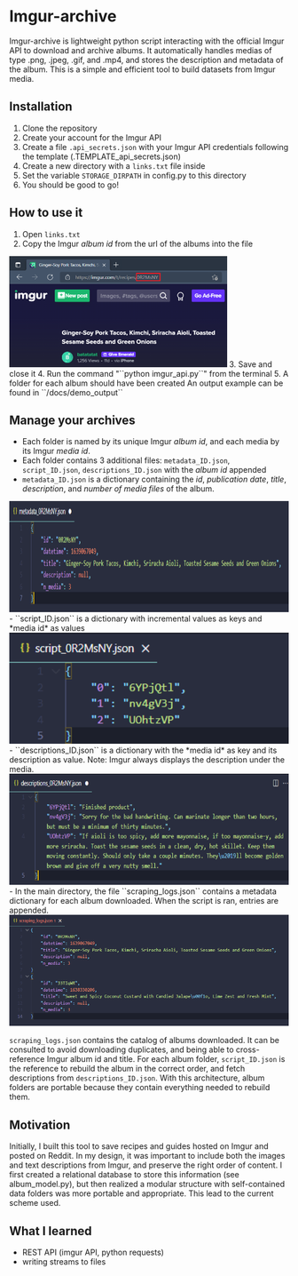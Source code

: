 # Imgur-archive
Imgur-archive is lightweight python script interacting with the official Imgur API to download and archive albums. It automatically handles medias of type .png, .jpeg, .gif, and .mp4, and stores the description and metadata of the album. This is a simple and efficient tool to build datasets from Imgur media.

## Installation
1. Clone the repository
2. Create your account for the Imgur API
3. Create a file ``.api_secrets.json`` with your Imgur API credentials following the template (.TEMPLATE_api_secrets.json)
4. Create a new directory with a ``links.txt`` file inside
5. Set the variable ``STORAGE_DIRPATH`` in config.py to this directory
6. You should be good to go!

## How to use it
1. Open ``links.txt``
2. Copy the Imgur *album id* from the url of the albums into the file
<img src="./docs/url.PNG" alt="drawing" height="200"/>
3. Save and close it
4. Run the command "``python imgur_api.py``" from the terminal
5. A folder for each album should have been created
An output example can be found in ``/docs/demo_output``

## Manage your archives
- Each folder is named by its unique Imgur *album id*, and each media by its Imgur *media id*.
- Each folder contains 3 additional files: ``metadata_ID.json``, ``script_ID.json``, ``descriptions_ID.json`` with the *album id* appended
- ``metadata_ID.json`` is a dictionary containing the *id*, *publication date*, *title*, *description*, and *number of media files* of the album.
<img src="./docs/metadata.PNG" alt="drawing" height="200"/>
- ``script_ID.json`` is a dictionary with incremental values as keys and *media id* as values
<img src="./docs/script.PNG" alt="drawing" height="200"/>
- ``descriptions_ID.json`` is a dictionary with the *media id* as key and its description as value. Note: Imgur always displays the description under the media.
<img src="./docs/description.PNG" alt="drawing" height="200"/>
- In the main directory, the file ``scraping_logs.json`` contains a metadata dictionary for each album downloaded. When the script is ran, entries are appended.
<img src="./docs/logs.PNG" alt="drawing" height="200"/>

``scraping_logs.json`` contains the catalog of albums downloaded. It can be consulted to avoid downloading duplicates, and being able to cross-reference Imgur album id and title. For each album folder, ``script_ID.json`` is the reference to rebuild the album in the correct order, and fetch descriptions from ``descriptions_ID.json``. With this architecture, album folders are portable because they contain everything needed to rebuild them.

## Motivation
Initially, I built this tool to save recipes and guides hosted on Imgur and posted on Reddit. In my design, it was important to include both the images and text descriptions from Imgur, and preserve the right order of content. I first created a relational database to store this information (see album_model.py), but then realized a modular structure with self-contained data folders was more portable and appropriate. This lead to the current scheme used.

## What I learned
- REST API (imgur API, python requests)
- writing streams to files
